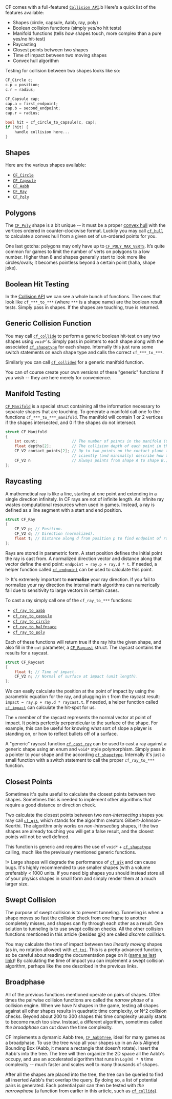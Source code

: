 [](../header.md ':include')

<br>

CF comes with a full-featured [`Collision API`](https://randygaul.github.io/cute_framework/#/api_reference?id=collision).b Here's a quick list of the features available:

- Shapes (circle, capsule, Aabb, ray, poly)
- Boolean collision functions (simply yes/no hit tests)
- Manifold functions (tells _how_ shapes touch, more complex than a pure yes/no hit-test)
- Raycasting
- Closest points between two shapes
- Time of impact between two moving shapes
- Convex hull algorithm

Testing for collision between two shapes looks like so:

```cpp
CF_Circle c;
c.p = position;
c.r = radius;

CF_Capsule cap;
cap.a = first_endpoint;
cap.b = second_endpoint;
cap.r = radius;

bool hit = cf_circle_to_capsule(c, cap);
if (hit) {
	handle collision here...
}
```

## Shapes

Here are the various shapes available:

- [`CF_Circle`](https://randygaul.github.io/cute_framework/#/math/cf_circle)
- [`CF_Capsule`](https://randygaul.github.io/cute_framework/#/collision/cf_capsule)
- [`CF_Aabb`](https://randygaul.github.io/cute_framework/#/math/cf_aabb)
- [`CF_Ray`](https://randygaul.github.io/cute_framework/#/math/cf_ray)
- [`CF_Poly`](https://randygaul.github.io/cute_framework/#/collision/cf_poly)

## Polygons

The [`CF_Poly`](https://randygaul.github.io/cute_framework/#/collision/cf_poly) shape is a bit unique -- it must be a proper [convex hull](https://en.wikipedia.org/wiki/Convex_hull) with the vertices ordered in counter-clockwise format. Luckily you may call [`cf_hull`](https://randygaul.github.io/cute_framework/#/collision/cf_hull) to calculate a convex hull from a given set of un-ordered points for you.

One last gotcha: polygons may only have up to [`CF_POLY_MAX_VERTS`](https://randygaul.github.io/cute_framework/#/collision/cf_poly_max_verts). It’s quite common for games to limit the number of verts on polygons to a low number. Higher than 8 and shapes generally start to look more like circles/ovals; it becomes pointless beyond a certain point (haha, shape joke).

## Boolean Hit Testing

In the [Collision API](https://randygaul.github.io/cute_framework/#/api_reference?id=collision) we can see a whole bunch of functions. The ones that look like `cf_***_to_***` (where `***` is a shape name) are the boolean result tests. Simply pass in shapes. If the shapes are touching, true is returned.

## Generic Collision Function

You may call [`cf_collide`](https://randygaul.github.io/cute_framework/#/collision/cf_collide) to perform a generic boolean hit-test on any two shapes using `void*`'s. Simply pass in pointers to each shape along with the associated [`cf_shapetype`](https://randygaul.github.io/cute_framework/#/collision/cf_shapetype) for each shape. Internally this just runs some switch statements on each shape type and calls the correct `cf_***_to_***`.

Similarly you can call [`cf_collided`](https://randygaul.github.io/cute_framework/#/collision/cf_collided) for a generic manifold function.

You can of course create your own versions of these "generic" functions if you wish -- they are here merely for convenience.

## Manifold Testing

[`CF_Manifold`](https://randygaul.github.io/cute_framework/#/collision/cf_manifold) is a special struct containing all the information necessary to separate shapes that are touching. To generate a manifold call one fo the functions `cf_***_to_***_manifold`. The manifold will contain 1 or 2 vertices if the shapes intersected, and 0 if the shapes do not intersect.

```cpp
struct CF_Manifold
{
	int count;               // The number of points in the manifold (0, 1 or 2).
	float depths[2];         // The collision depth of each point in the manifold.
	CF_V2 contact_points[2]; // Up to two points on the contact plane that suff-
	                         // iciently (and minimally) describe how two shapes touch.
	CF_V2 n                  // Always points from shape A to shape B.;
};
```

## Raycasting

A mathemetical ray is like a line, starting at one point and extending in a single direction infinitely. In CF rays are not of infinite length. An infinite ray wastes computational resources when used in games. Instead, a ray is defined as a line segment with a start and end position.

```cpp
struct CF_Ray
{
	CF_V2 p; // Position.
	CF_V2 d; // Direction (normalized).
	float t; // Distance along d from position p to find endpoint of ray.
};
```

Rays are stored in parametric form. A start position defines the initial point the ray is cast from. A normalized direction vector and distance along that vector define the end point: `endpoint = ray.p + ray.d * t`. If needed, a helper function called [`cf_endpoint`](https://randygaul.github.io/cute_framework/#/collision/cf_endpoint) can be used to calculate this point.

!> It's extremely important to **normalize** your ray direction. If you fail to normalize your ray direction the internal math algorithms can numerically fail due to sensitivity to large vectors in certain cases.

To cast a ray simply call one of the `cf_ray_to_***` functions:

- [`cf_ray_to_aabb`](https://randygaul.github.io/cute_framework/#/collision/cf_ray_to_aabb)
- [`cf_ray_to_capsule`](https://randygaul.github.io/cute_framework/#/collision/cf_ray_to_capsule)
- [`cf_ray_to_circle`](https://randygaul.github.io/cute_framework/#/collision/cf_ray_to_circle)
- [`cf_ray_to_halfpsace`](https://randygaul.github.io/cute_framework/#/collision/cf_ray_to_halfpsace)
- [`cf_ray_to_poly`](https://randygaul.github.io/cute_framework/#/collision/cf_ray_to_poly)

Each of these functions will return true if the ray hits the given shape, and also fill in the `out` parameter, a [`CF_Raycast`](https://randygaul.github.io/cute_framework/#/math/cf_raycast) struct. The raycast contains the results for a raycast.

```cpp
struct CF_Raycast
{
	float t; // Time of impact.
	CF_V2 n; // Normal of surface at impact (unit length).
};
```

We can easily calculate the position at the point of impact by using the parametric equation for the ray, and plugging in `t` from the raycast result: `impact = ray.p + ray.d * raycast.t`. If needed, a helper function called [`cf_impact`](https://randygaul.github.io/cute_framework/#/collision/cf_impact) can calculate the hit-spot for us.

The `n` member of the raycast represents the normal vector at point of impact. It points perfectly perpendicular to the surface of the shape. For example, this can be useful for knowing what sort of slope a player is standing on, or how to reflect bullets off of a surface.

A "generic" raycast function [`cf_cast_ray`](https://randygaul.github.io/cute_framework/#/collision/cf_cast_ray) can be used to cast a ray against a generic shape using an enum and `void*` style polymorphism. Simply pass in a pointer to your shape and the according [`cf_shapetype`](https://randygaul.github.io/cute_framework/#/collision/cf_shapetype). Internally it's just a small function with a switch statement to call the proper `cf_ray_to_***` function.

## Closest Points

Sometimes it's quite useful to calculate the closest points between two shapes. Sometimes this is needed to implement other algorithms that require a good distance or direction check.

Two calculate the closest points between two _non-intersecting_ shapes you may call [`cf_gjk`](https://randygaul.github.io/cute_framework/#/collision/cf_gjk), which stands for the algorithm creators Gilbert-Johnson-Keerthi. The algorithm only works on _non-intersecting_ shapes, if the two shapes are already touching you will get a false result, and the closest points will not be well defined.

This function is generic and requires the use of `void*` + [`cf_shapetype`](https://randygaul.github.io/cute_framework/#/collision/cf_shapetype) calling, much like the previously mentioned generic functions.

!> Large shapes will degrade the performance of [`cf_gjk`](https://randygaul.github.io/cute_framework/#/collision/cf_gjk) and can cause bugs. It's highly recommended to use smaller shapes (with a volume preferably < 1000 units. If you need big shapes you should instead store all of your physics shapes in small form and simply render them at a much larger size.

## Swept Collision

The purpose of swept collision is to prevent tunneling. Tunneling is when a shape moves so fast the collision check from one frame to another completely misses, and shapes can fly through each other as a result. One solution to tunneling is to use swept collision checks. All the other collision functions mentioned in this article (besides gjk) are called _discrete collision_.

You may calculate the time of impact between two _linearly moving_ shapes (as in, no rotation allowed) with [`cf_toi`](https://randygaul.github.io/cute_framework/#/collision/cf_toi). This is a pretty advanced function, so be careful about reading the documentation page on it ([same as last link](https://randygaul.github.io/cute_framework/#/collision/cf_toi))! By calculating the time of impact you can implement a swept collision algorithm, perhaps like the one described in the previous links.

## Broadphase

All of the previous functions mentioned operate on pairs of shapes. Often times the pairwise collision functions are called the _narrow phase_ of a collision engine. When we have N shapes in the game, testing all shapes against all other shapes results in quadratic time complexity, or N^2 collision checks. Beyond about 200 to 300 shapes this time complexity usually starts to become much too slow. Instead, a different algorithm, sometimes called _the broadphase_ can cut down the time complexity.

CF implements a dymamic Aabb tree, [`CF_AabbTree`](https://randygaul.github.io/cute_framework/#/collision/cf_aabbtree), ideal for many games as a broadphase. To use the tree wrap all your shapes up in an Axis Aligned Bounding Box (Aabb, it means a rectangle that doesn't rotate). Insert the Aabb's into the tree. The tree will then organize the 2D space all the Aabb's occupy, and use an accelerated algorithm that runs in `Log(N) * N` time complexity -- much faster and scales well to many thousands of shapes.

After all the shapes are placed into the tree, the tree can be queried to find all inserted Aabb's that overlap the query. By doing so, a list of potential pairs is generated. Each potential pair can then be tested with _the narrowphase_ (a function from earlier in this article, such as [`cf_collide`](https://randygaul.github.io/cute_framework/#/collision/cf_collide)).
